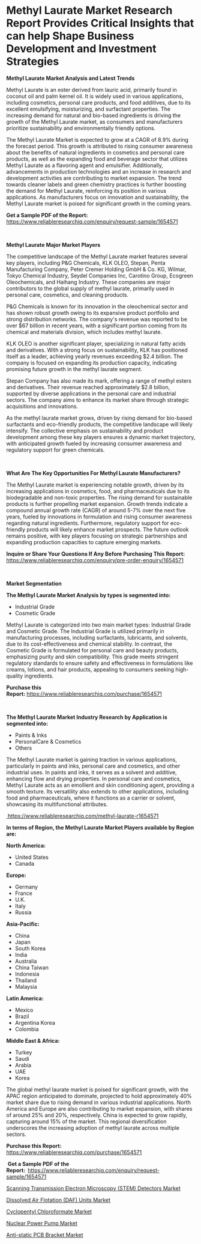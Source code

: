 <p><h1>Methyl Laurate Market Research Report Provides Critical Insights that can help Shape Business Development and Investment Strategies</h1></p><p><strong>Methyl Laurate Market Analysis and Latest Trends</strong></p>
<p><p>Methyl Laurate is an ester derived from lauric acid, primarily found in coconut oil and palm kernel oil. It is widely used in various applications, including cosmetics, personal care products, and food additives, due to its excellent emulsifying, moisturizing, and surfactant properties. The increasing demand for natural and bio-based ingredients is driving the growth of the Methyl Laurate market, as consumers and manufacturers prioritize sustainability and environmentally friendly options.</p><p>The Methyl Laurate Market is expected to grow at a CAGR of 8.9% during the forecast period. This growth is attributed to rising consumer awareness about the benefits of natural ingredients in cosmetics and personal care products, as well as the expanding food and beverage sector that utilizes Methyl Laurate as a flavoring agent and emulsifier. Additionally, advancements in production technologies and an increase in research and development activities are contributing to market expansion. The trend towards cleaner labels and green chemistry practices is further boosting the demand for Methyl Laurate, reinforcing its position in various applications. As manufacturers focus on innovation and sustainability, the Methyl Laurate market is poised for significant growth in the coming years.</p></p>
<p><strong>Get a Sample PDF of the Report:&nbsp;</strong> <a href="https://www.reliableresearchiq.com/enquiry/request-sample/1654571?utm_campaign=3071&utm_medium=2&utm_source=Github&utm_content=ia&utm_term=02042025&utm_id=methyl-laurate">https://www.reliableresearchiq.com/enquiry/request-sample/1654571</a></p>
<p>&nbsp;</p>
<p><strong>Methyl Laurate Major Market Players</strong></p>
<p><p>The competitive landscape of the Methyl Laurate market features several key players, including P&G Chemicals, KLK OLEO, Stepan, Penta Manufacturing Company, Peter Cremer Holding GmbH & Co. KG, Wilmar, Tokyo Chemical Industry, Seydel Companies Inc, Carotino Group, Ecogreen Oleochemicals, and Haihang Industry. These companies are major contributors to the global supply of methyl laurate, primarily used in personal care, cosmetics, and cleaning products.</p><p>P&G Chemicals is known for its innovation in the oleochemical sector and has shown robust growth owing to its expansive product portfolio and strong distribution networks. The company's revenue was reported to be over $67 billion in recent years, with a significant portion coming from its chemical and materials division, which includes methyl laurate.</p><p>KLK OLEO is another significant player, specializing in natural fatty acids and derivatives. With a strong focus on sustainability, KLK has positioned itself as a leader, achieving yearly revenues exceeding $2.4 billion. The company is focused on expanding its production capacity, indicating promising future growth in the methyl laurate segment.</p><p>Stepan Company has also made its mark, offering a range of methyl esters and derivatives. Their revenue reached approximately $2.8 billion, supported by diverse applications in the personal care and industrial sectors. The company aims to enhance its market share through strategic acquisitions and innovations.</p><p>As the methyl laurate market grows, driven by rising demand for bio-based surfactants and eco-friendly products, the competitive landscape will likely intensify. The collective emphasis on sustainability and product development among these key players ensures a dynamic market trajectory, with anticipated growth fueled by increasing consumer awareness and regulatory support for green chemicals.</p></p>
<p>&nbsp;</p>
<p><strong>What Are The Key Opportunities For Methyl Laurate Manufacturers?</strong></p>
<p><p>The Methyl Laurate market is experiencing notable growth, driven by its increasing applications in cosmetics, food, and pharmaceuticals due to its biodegradable and non-toxic properties. The rising demand for sustainable products is further propelling market expansion. Growth trends indicate a compound annual growth rate (CAGR) of around 5-7% over the next five years, fueled by innovations in formulation and rising consumer awareness regarding natural ingredients. Furthermore, regulatory support for eco-friendly products will likely enhance market prospects. The future outlook remains positive, with key players focusing on strategic partnerships and expanding production capacities to capture emerging markets.</p></p>
<p><strong>Inquire or Share Your Questions If Any Before Purchasing This Report:</strong> <a href="https://www.reliableresearchiq.com/enquiry/pre-order-enquiry/1654571?utm_campaign=3071&utm_medium=2&utm_source=Github&utm_content=ia&utm_term=02042025&utm_id=methyl-laurate">https://www.reliableresearchiq.com/enquiry/pre-order-enquiry/1654571</a></p>
<p>&nbsp;</p>
<p><strong>Market Segmentation</strong></p>
<p><strong>The Methyl Laurate Market Analysis by types is segmented into:</strong></p>
<p><ul><li>Industrial Grade</li><li>Cosmetic Grade</li></ul></p>
<p><p>Methyl Laurate is categorized into two main market types: Industrial Grade and Cosmetic Grade. The Industrial Grade is utilized primarily in manufacturing processes, including surfactants, lubricants, and solvents, due to its cost-effectiveness and chemical stability. In contrast, the Cosmetic Grade is formulated for personal care and beauty products, emphasizing purity and skin compatibility. This grade meets stringent regulatory standards to ensure safety and effectiveness in formulations like creams, lotions, and hair products, appealing to consumers seeking high-quality ingredients.</p></p>
<p><strong>Purchase this Report:&nbsp;</strong><a href="https://www.reliableresearchiq.com/purchase/1654571?utm_campaign=3071&utm_medium=2&utm_source=Github&utm_content=ia&utm_term=02042025&utm_id=methyl-laurate">https://www.reliableresearchiq.com/purchase/1654571</a></p>
<p>&nbsp;</p>
<p><strong>The Methyl Laurate Market Industry Research by Application is segmented into:</strong></p>
<p><ul><li>Paints & Inks</li><li>PersonalCare & Cosmetics</li><li>Others</li></ul></p>
<p><p>The Methyl Laurate market is gaining traction in various applications, particularly in paints and inks, personal care and cosmetics, and other industrial uses. In paints and inks, it serves as a solvent and additive, enhancing flow and drying properties. In personal care and cosmetics, Methyl Laurate acts as an emollient and skin conditioning agent, providing a smooth texture. Its versatility also extends to other applications, including food and pharmaceuticals, where it functions as a carrier or solvent, showcasing its multifunctional attributes.</p></p>
<p><a href="https://www.reliableresearchiq.com/methyl-laurate-r1654571?utm_campaign=3071&utm_medium=2&utm_source=Github&utm_content=ia&utm_term=02042025&utm_id=methyl-laurate">&nbsp;https://www.reliableresearchiq.com/methyl-laurate-r1654571</a></p>
<p><strong>In terms of Region, the Methyl Laurate Market Players available by Region are:</strong></p>
<p>
    <p> <strong> North America: </strong>
        <ul>
            <li>United States</li>
            <li>Canada</li>
        </ul>
        </p> 
    <p> <strong> Europe: </strong>
        <ul>
            <li>Germany</li>
            <li>France</li>
            <li>U.K.</li>
            <li>Italy</li>
            <li>Russia</li>
        </ul>
        </p> 
    <p> <strong> Asia-Pacific: </strong>
        <ul>
            <li>China</li>
            <li>Japan</li>
            <li>South Korea</li>
            <li>India</li>
            <li>Australia</li>
            <li>China Taiwan</li>
            <li>Indonesia</li>
            <li>Thailand</li>
            <li>Malaysia</li>
        </ul>
        </p> 
    <p> <strong> Latin America: </strong>
        <ul>
            <li>Mexico</li>
            <li>Brazil</li>
            <li>Argentina Korea</li>
            <li>Colombia</li>
        </ul>
        </p> 
    <p> <strong> Middle East & Africa: </strong>
        <ul>
            <li>Turkey</li>
            <li>Saudi</li>
            <li>Arabia</li>
            <li>UAE</li>
            <li>Korea</li>
        </ul>
    </p>
    </p>
<p><p>The global methyl laurate market is poised for significant growth, with the APAC region anticipated to dominate, projected to hold approximately 40% market share due to rising demand in various industrial applications. North America and Europe are also contributing to market expansion, with shares of around 25% and 20%, respectively. China is expected to grow rapidly, capturing around 15% of the market. This regional diversification underscores the increasing adoption of methyl laurate across multiple sectors.</p></p>
<p><strong>Purchase this Report: </strong><a href="https://www.reliableresearchiq.com/purchase/1654571?utm_campaign=3071&utm_medium=2&utm_source=Github&utm_content=ia&utm_term=02042025&utm_id=methyl-laurate">https://www.reliableresearchiq.com/purchase/1654571</a></p>
<p>&nbsp;<strong>Get a Sample PDF of the Report:&nbsp;&nbsp;</strong><a href="https://www.reliableresearchiq.com/enquiry/request-sample/1654571?utm_campaign=3071&utm_medium=2&utm_source=Github&utm_content=ia&utm_term=02042025&utm_id=methyl-laurate">https://www.reliableresearchiq.com/enquiry/request-sample/1654571</a></p>
<p><strong></strong></p>
<p><p><a href="https://www.linkedin.com/pulse/comprehensive-growth-study-scanning-transmission-electron-n1mpc?utm_campaign=3071&utm_medium=2&utm_source=Github&utm_content=ia&utm_term=02042025&utm_id=methyl-laurate">Scanning Transmission Electron Microscopy (STEM) Detectors Market</a></p><p><a href="https://www.linkedin.com/pulse/rising-dissolved-air-flotation-daf-units-market-key-drivers-wwi3c?utm_campaign=3071&utm_medium=2&utm_source=Github&utm_content=ia&utm_term=02042025&utm_id=methyl-laurate">Dissolved Air Flotation (DAF) Units Market</a></p><p><a href="https://github.com/rrosasdaunas/Market-Research-Report-List-1/blob/main/cyclopentyl-chloroformate-market.md?utm_campaign=3071&utm_medium=2&utm_source=Github&utm_content=ia&utm_term=02042025&utm_id=methyl-laurate">Cyclopentyl Chloroformate Market</a></p><p><a href="https://www.linkedin.com/pulse/nuclear-power-pump-market-revenue-insights-81-cagr-growth-buanc?utm_campaign=3071&utm_medium=2&utm_source=Github&utm_content=ia&utm_term=02042025&utm_id=methyl-laurate">Nuclear Power Pump Market</a></p><p><a href="https://www.linkedin.com/pulse/anti-static-pcb-bracket-market-insights-size-share-growth-iox2c?utm_campaign=3071&utm_medium=2&utm_source=Github&utm_content=ia&utm_term=02042025&utm_id=methyl-laurate">Anti-static PCB Bracket Market</a></p></p>